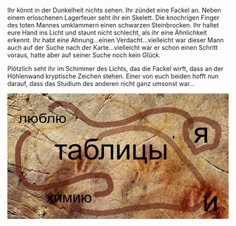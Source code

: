 Ihr könnt in der Dunkelheit nichts sehen. Ihr zündet eine Fackel an. Neben einem erloschenen Lagerfeuer seht ihr ein Skelett. Die knochrigen Finger des toten Mannes umklammern einen schwarzen Steinbrocken. Ihr haltet eure Hand ins Licht und staunt nicht schlecht, als ihr eine Ähnlichkeit erkennt. Ihr habt eine Ahnung...einen Verdacht...vielleicht war dieser Mann auch auf der Suche nach der Karte...vielleicht war er schon einen Schritt voraus, hatte aber auf seiner Suche noch kein Glück.


Plötzlich seht ihr im Schimmer des Lichts, das die Fackel wirft, dass an der Höhlenwand kryptische Zeichen stehen. Einer von euch beiden hofft nun darauf, dass das Studium des anderen nicht ganz umsonst war...

![Cavern](cavern-wall-blood-smears.png) 